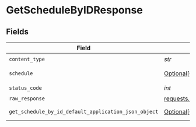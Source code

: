 # GetScheduleByIDResponse


## Fields

| Field                                                                                                               | Type                                                                                                                | Required                                                                                                            | Description                                                                                                         |
| ------------------------------------------------------------------------------------------------------------------- | ------------------------------------------------------------------------------------------------------------------- | ------------------------------------------------------------------------------------------------------------------- | ------------------------------------------------------------------------------------------------------------------- |
| `content_type`                                                                                                      | *str*                                                                                                               | :heavy_check_mark:                                                                                                  | N/A                                                                                                                 |
| `schedule`                                                                                                          | [Optional[GetScheduleByIDSchedule]](../../models/operations/getschedulebyidschedule.md)                             | :heavy_minus_sign:                                                                                                  | A schedule object.                                                                                                  |
| `status_code`                                                                                                       | *int*                                                                                                               | :heavy_check_mark:                                                                                                  | N/A                                                                                                                 |
| `raw_response`                                                                                                      | [requests.Response](https://requests.readthedocs.io/en/latest/api/#requests.Response)                               | :heavy_minus_sign:                                                                                                  | N/A                                                                                                                 |
| `get_schedule_by_id_default_application_json_object`                                                                | [Optional[GetScheduleByIDDefaultApplicationJSON]](../../models/operations/getschedulebyiddefaultapplicationjson.md) | :heavy_minus_sign:                                                                                                  | Error response.                                                                                                     |